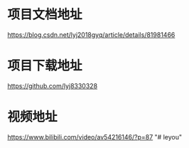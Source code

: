 # 项目文档地址
https://blog.csdn.net/lyj2018gyq/article/details/81981466
# 项目下载地址
https://github.com/lyj8330328
# 视频地址 
https://www.bilibili.com/video/av54216146/?p=87
"# leyou" 
